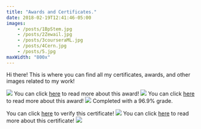 ```yaml
---
title: "Awards and Certificates."
date: 2018-02-19T12:41:46-05:00
images:
    - /posts/1BpStem.jpg
    - /posts/2Zewail.jpg
    - /posts/3courseraML.jpg
    - /posts/4Cern.jpg
    - /posts/5.jpg
maxWidth: "800x"
---
```


Hi there! This is where you can find all my certificates, awards, and other images related to my work!


![](/posts/1BpStem.jpg)
You can click [here](/achievements/bpglobalstem) to read more about this award!
![](/posts/2Zewail.jpg)
You can click [here](/achievements/zewailcity) to read more about this award!
![](/posts/3courseraML.jpg)
Completed with a 96.9% grade.

You can click [here](https://www.coursera.org/verify/TWM77P2FC5MV) to verify this certificate!
![](/posts/4Cern.jpg)
You can click [here](/achievements/cern) to read more about this certificate!
![](/posts/5.jpg)